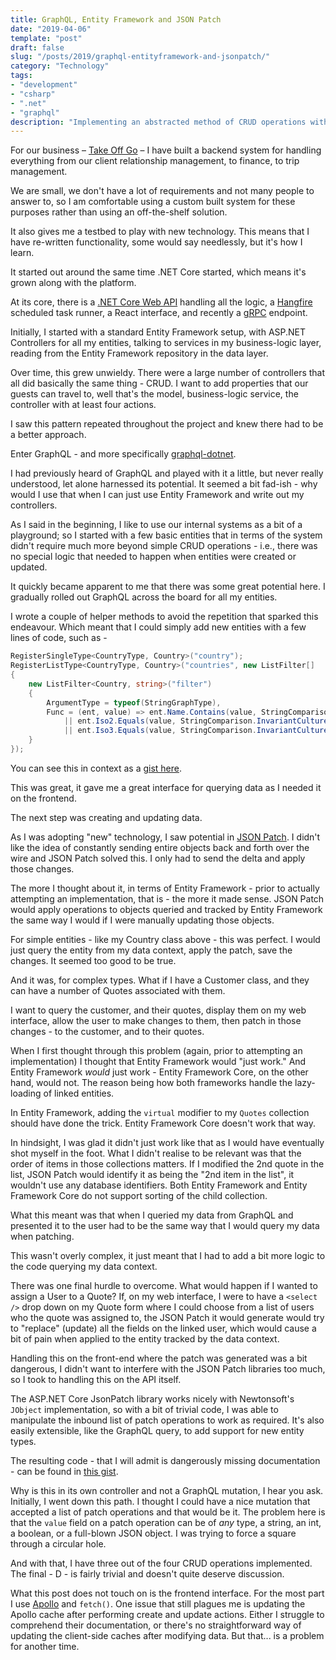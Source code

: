 ```yaml
---
title: GraphQL, Entity Framework and JSON Patch
date: "2019-04-06"
template: "post"
draft: false
slug: "/posts/2019/graphql-entityframework-and-jsonpatch/"
category: "Technology"
tags:
- "development"
- "csharp"
- ".net"
- "graphql"
description: "Implementing an abstracted method of CRUD operations with Entity Framework and JSON Patch"
---
```

For our business – [Take Off Go](https://www.takeoffgo.com/) – I have built a backend system for handling everything from our client relationship management, to finance, to trip management.

We are small, we don't have a lot of requirements and not many people to answer to, so I am comfortable using a custom built system for these purposes rather than using an off-the-shelf solution.

It also gives me a testbed to play with new technology.  This means that I have re-written functionality, some would say needlessly, but it's how I learn.

It started out around the same time .NET Core started, which means it's grown along with the platform.

At its core, there is a [.NET Core Web API](https://dotnet.microsoft.com/) handling all the logic, a [Hangfire](https://www.hangfire.io/) scheduled task runner, a React interface, and recently a [gRPC](https://grpc.io/) endpoint.

Initially, I started with a standard Entity Framework setup, with ASP.NET Controllers for all my entities, talking to services in my business-logic layer, reading from the Entity Framework repository in the data layer.

Over time, this grew unwieldy.  There were a large number of controllers that all did basically the same thing - CRUD.  I want to add properties that our guests can travel to, well that's the model, business-logic service, the controller with at least four actions.

I saw this pattern repeated throughout the project and knew there had to be a better approach.

Enter GraphQL - and more specifically [graphql-dotnet](https://graphql-dotnet.github.io/).

I had previously heard of GraphQL and played with it a little, but never really understood, let alone harnessed its potential.  It seemed a bit fad-ish - why would I use that when I can just use Entity Framework and write out my controllers.

As I said in the beginning, I like to use our internal systems as a bit of a playground; so I started with a few basic entities that in terms of the system didn't require much more beyond simple CRUD operations - i.e., there was no special logic that needed to happen when entities were created or updated.

It quickly became apparent to me that there was some great potential here.  I gradually rolled out GraphQL across the board for all my entities.

I wrote a couple of helper methods to avoid the repetition that sparked this endeavour.  Which meant that I could simply add new entities with a few lines of code, such as -

```csharp
RegisterSingleType<CountryType, Country>("country");
RegisterListType<CountryType, Country>("countries", new ListFilter[]
{
    new ListFilter<Country, string>("filter")
    {
        ArgumentType = typeof(StringGraphType),
        Func = (ent, value) => ent.Name.Contains(value, StringComparison.InvariantCultureIgnoreCase)
            || ent.Iso2.Equals(value, StringComparison.InvariantCultureIgnoreCase)
            || ent.Iso3.Equals(value, StringComparison.InvariantCultureIgnoreCase)
    }
});
```

You can see this in context as a [gist here](https://gist.github.com/brendanmckenzie/2b964194229fd36bbe28c5c946d9da80#file-myquery-cs).

This was great, it gave me a great interface for querying data as I needed it on the frontend.

The next step was creating and updating data.

As I was adopting "new" technology, I saw potential in [JSON Patch](http://jsonpatch.com/).  I didn't like the idea of constantly sending entire objects back and forth over the wire and JSON Patch solved this.  I only had to send the delta and apply those changes.

The more I thought about it, in terms of Entity Framework - prior to actually attempting an implementation, that is - the more it made sense.  JSON Patch would apply operations to objects queried and tracked by Entity Framework the same way I would if I were manually updating those objects.

For simple entities - like my Country class above - this was perfect.  I would just query the entity from my data context, apply the patch, save the changes.  It seemed too good to be true.

And it was, for complex types.  What if I have a Customer class, and they can have a number of Quotes associated with them.

I want to query the customer, and their quotes, display them on my web interface, allow the user to make changes to them, then patch in those changes - to the customer, and to their quotes.

When I first thought through this problem (again, prior to attempting an implementation) I thought that Entity Framework would "just work."  And Entity Framework _would_ just work - Entity Framework Core, on the other hand, would not.  The reason being how both frameworks handle the lazy-loading of linked entities.

In Entity Framework, adding the `virtual` modifier to my `Quotes` collection should have done the trick.  Entity Framework Core doesn't work that way.

In hindsight, I was glad it didn't just work like that as I would have eventually shot myself in the foot.  What I didn't realise to be relevant was that the order of items in those collections matters.  If I modified the 2nd quote in the list, JSON Patch would identify it as being the "2nd item in the list", it wouldn't use any database identifiers.  Both Entity Framework and Entity Framework Core do not support sorting of the child collection.

What this meant was that when I queried my data from GraphQL and presented it to the user had to be the same way that I would query my data when patching.

This wasn't overly complex, it just meant that I had to add a bit more logic to the code querying my data context.

There was one final hurdle to overcome.  What would happen if I wanted to assign a User to a Quote?  If, on my web interface, I were to have a `<select />` drop down on my Quote form where I could choose from a list of users who the quote was assigned to, the JSON Patch it would generate would try to "replace" (update) all the fields on the linked user, which would cause a bit of pain when applied to the entity tracked by the data context.

Handling this on the front-end where the patch was generated was a bit dangerous, I didn't want to interfere with the JSON Patch libraries too much, so I took to handling this on the API itself.

The ASP.NET Core JsonPatch library works nicely with Newtonsoft's `JObject` implementation, so with a bit of trivial code, I was able to manipulate the inbound list of patch operations to work as required.  It's also easily extensible, like the GraphQL query, to add support for new entity types.

The resulting code - that I will admit is dangerously missing documentation - can be found in [this gist](https://gist.github.com/brendanmckenzie/a50f4eb7d5913372d01fef8e73c5dc9b).

Why is this in its own controller and not a GraphQL mutation, I hear you ask.  Initially, I went down this path.  I thought I could have a nice mutation that accepted a list of patch operations and that would be it.  The problem here is that the `value` field on a patch operation can be of _any_ type, a string, an int, a boolean, or a full-blown JSON object.  I was trying to force a square through a circular hole.

And with that, I have three out of the four CRUD operations implemented.  The final - D - is fairly trivial and doesn't quite deserve discussion.

What this post does not touch on is the frontend interface.  For the most part I use [Apollo](https://www.apollographql.com/docs/react/) and `fetch()`.  One issue that still plagues me is updating the Apollo cache after performing create and update actions.  Either I struggle to comprehend their documentation, or there's no straightforward way of updating the client-side caches after modifying data.  But that... is a problem for another time.